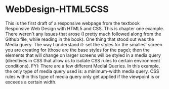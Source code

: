 # WebDesign-HTML5CSS
This is the first draft of a responsive webpage from the textbook Responsive Web Design with HTML5 and CSS. 
This is chapter one example. There weren't any issues that arose (I pretty much followed along from the Github file, while reading in the book). 
One thing that stood out was the Media query. The way I understand it: set the styles for the smallest screen you are creating for (those are the base styles for the page); then the elements that will change on larger screens will be styled in a media query (directives in CSS that allow us to isolate CSS rules to certain environment conditions).
FYI: There are a few different Medial Queries. In this example, the only type of media query used is: a minimum-width media query. CSS rules within this type of media query only get applied if the viewpoint is or exceeds a certain width.